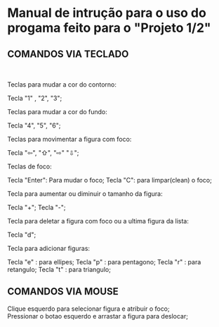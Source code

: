 <h1> Manual de intrução para o uso do progama feito para o "Projeto 1/2" </h1>

<h2> COMANDOS VIA TECLADO </H2>
<br>

Teclas para mudar a cor do contorno: 

   Tecla "1" , "2", "3";
<br>

Teclas para mudar a cor do fundo: 

Tecla "4", "5", "6";
<br>

Teclas para movimentar a figura com foco:

Tecla  "⇦", "⇧", "⇨" "⇩"; 
<br>

Teclas de foco:

Tecla "Enter":  Para mudar o foco;
Tecla "C": para limpar(clean) o foco;
<br>

Tecla para aumentar ou diminuir o tamanho da figura:

Tecla "+";
Tecla "-"; 
<br>

Tecla para deletar a figura com foco ou a ultima figura da lista:

Tecla "d";
<br>

Tecla para adicionar figuras:

Tecla "e" : para ellipes;
Tecla "p" : para pentagono;
Tecla "r" : para retangulo;
Tecla "t" : para triangulo;

<h2> COMANDOS VIA MOUSE </h2>

Clique esquerdo para selecionar figura e atribuir o foco;
<br>
Pressionar o botao esquerdo e arrastar a figura para deslocar;
